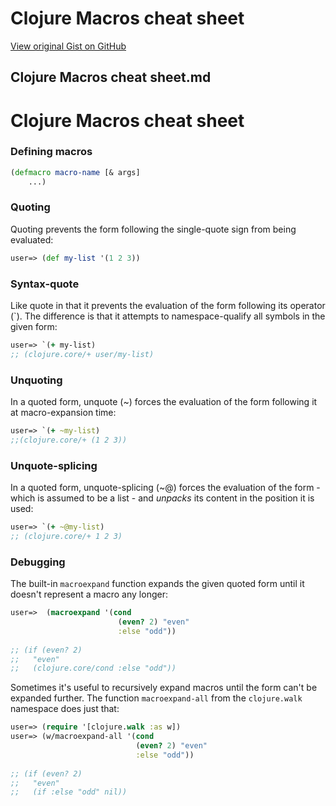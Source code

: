 # Clojure Macros cheat sheet

[View original Gist on GitHub](https://gist.github.com/Integralist/4fe392b768bf94d23abc)

## Clojure Macros cheat sheet.md

# Clojure Macros cheat sheet

### Defining macros

```clj
(defmacro macro-name [& args] 
	...)
```

### Quoting

Quoting prevents the form following the single-quote sign from being evaluated:

```clj
user=> (def my-list '(1 2 3))
```

### Syntax-quote

Like quote in that it prevents the evaluation of the form following its operator (`). The difference is that it attempts to namespace-qualify all symbols in the given form:

```clj
user=> `(+ my-list) 
;; (clojure.core/+ user/my-list)
```

### Unquoting

In a quoted form, unquote (~) forces the evaluation of the form following it at macro-expansion time:

```clj
user=> `(+ ~my-list) 
;;(clojure.core/+ (1 2 3))
```

### Unquote-splicing

In a quoted form, unquote-splicing (~@) forces the evaluation of the form - which is assumed to be a list - and _unpacks_ its content in the position it is used:

```clj
user=> `(+ ~@my-list) 
;; (clojure.core/+ 1 2 3)
```

### Debugging

The built-in `macroexpand` function expands the given quoted form until it doesn't represent a macro any longer:

```clj
user=>  (macroexpand '(cond 
                        (even? 2) "even"
                        :else "odd"))
               
;; (if (even? 2)
;;   "even"
;;   (clojure.core/cond :else "odd"))               
```

Sometimes it's useful to recursively expand macros until the form can't be expanded further. The function `macroexpand-all` from the `clojure.walk` namespace does just that:

```clj
user=> (require '[clojure.walk :as w])
user=> (w/macroexpand-all '(cond
                            (even? 2) "even"
                            :else "odd"))
                            
;; (if (even? 2)
;;   "even"
;;   (if :else "odd" nil))
```

